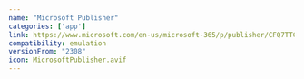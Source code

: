```yaml
---
name: "Microsoft Publisher"
categories: ['app']
link: https://www.microsoft.com/en-us/microsoft-365/p/publisher/CFQ7TTC0HLKN
compatibility: emulation
versionFrom: "2308"
icon: MicrosoftPublisher.avif
---
```


